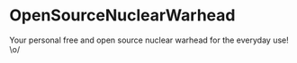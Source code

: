 # OpenSourceNuclearWarhead
Your personal free and open source nuclear warhead for the everyday use! \o/

